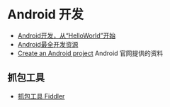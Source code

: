 # Android 开发

- [Android开发，从“HelloWorld”开始](https://blog.csdn.net/qq_31407459/article/details/79356953)
- [Android最全开发资源](https://www.jianshu.com/p/0c36302e0ed0)
- [Create an Android project](https://developer.android.com/training/basics/firstapp/creating-project) Android 官网提供的资料

## 抓包工具
- [抓包工具 Fiddler](https://www.telerik.com/download/fiddler)
